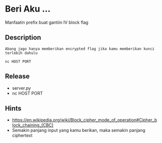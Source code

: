 # Beri Aku ...

Manfaatin prefix buat gantiin IV block flag

## Description

```
Abang jago hanya memberikan encrypted flag jika kamu memberikan kunci terlebih dahulu

nc HOST PORT
```

## Release

- server.py
- nc HOST PORT

## Hints

- https://en.wikipedia.org/wiki/Block_cipher_mode_of_operation#Cipher_block_chaining_(CBC)
- Semakin panjang input yang kamu berikan, maka semakin panjang ciphertext
